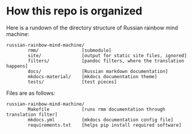 # How this repo is organized

Here is a rundown of the directory structure
of Russian rainbow mind machine:

```
russian-rainbow-mind-machine/
        rmm/                [submodule]
        site/               [output for static site files, ignored]
        filters/            [pandoc filters, where the translation happens]
        docs/               [Russian markdown documentation]
        mkdocs-material/    [mkdocs documentation theme]
        tests/              [test pieces]
```

Files are as follows:

```
russian-rainbow-mind-machine/
        Makefile            [runs rmm documentation through translation filter]
        mkdocs.yml          [mkdocs documentation config file]
        requirements.txt    [helps pip install required software]
```


